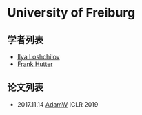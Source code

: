 # University of Freiburg

## 学者列表

- [Ilya Loshchilov](../Authors/Ilya_Loshchilov.md)
- [Frank Hutter](../Authors/Frank_Hutter.md)

## 论文列表

- 2017.11.14 [AdamW](../Models/_Basis/2017.11.14_AdamW.md) ICLR 2019

